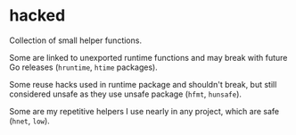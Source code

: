 # hacked

Collection of small helper functions.

Some are linked to unexported runtime functions and may break with future Go releases (`hruntime`, `htime` packages).

Some reuse hacks used in runtime package and shouldn't break, but still considered unsafe as they use unsafe package (`hfmt`, `hunsafe`).

Some are my repetitive helpers I use nearly in any project, which are safe (`hnet`, `low`).
